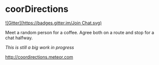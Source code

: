 # coorDirections
[![Gitter](https://badges.gitter.im/Join Chat.svg)](https://gitter.im/raduchiriac/coordirections?utm_source=badge&utm_medium=badge&utm_campaign=pr-badge&utm_content=badge)

Meet a random person for a coffee. Agree both on a route and stop for a chat halfway.

*This is still a big work in progress*

<http://coordirections.meteor.com>
